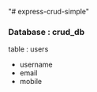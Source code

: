 "# express-crud-simple" 

### Database : crud_db
table : users
  * username
  * email
  * mobile
    
